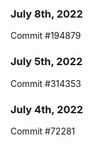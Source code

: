 ### July 8th, 2022

Commit #194879

### July 5th, 2022

Commit #314353


### July 4th, 2022

Commit #72281
